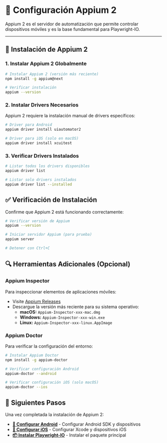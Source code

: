 # 🚀 Configuración Appium 2

Appium 2 es el servidor de automatización que permite controlar dispositivos móviles y es la base fundamental para Playwright-IO.

---

## 🔧 Instalación de Appium 2

### 1. Instalar Appium 2 Globalmente

```bash
# Instalar Appium 2 (versión más reciente)
npm install -g appium@next

# Verificar instalación
appium --version
```

### 2. Instalar Drivers Necesarios

Appium 2 requiere la instalación manual de drivers específicos:

```bash
# Driver para Android
appium driver install uiautomator2

# Driver para iOS (solo en macOS)
appium driver install xcuitest
```

### 3. Verificar Drivers Instalados

```bash
# Listar todos los drivers disponibles
appium driver list

# Listar solo drivers instalados
appium driver list --installed
```

## ✅ Verificación de Instalación

Confirme que Appium 2 está funcionando correctamente:

```bash
# Verificar versión de Appium
appium --version

# Iniciar servidor Appium (para prueba)
appium server

# Detener con Ctrl+C
```

## 🔍 Herramientas Adicionales (Opcional)

### Appium Inspector
Para inspeccionar elementos de aplicaciones móviles:

- Visite [Appium Releases](https://github.com/appium/appium-inspector/releases)
- Descargue la versión más reciente para su sistema operativo:
  - **macOS:** `Appium-Inspector-xxx-mac.dmg`
  - **Windows:** `Appium-Inspector-xxx-win.exe`
  - **Linux:** `Appium-Inspector-xxx-linux.AppImage`


### Appium Doctor
Para verificar la configuración del entorno:

```bash
# Instalar Appium Doctor
npm install -g appium-doctor

# Verificar configuración Android
appium-doctor --android

# Verificar configuración iOS (solo macOS)
appium-doctor --ios
```

## 🚀 Siguientes Pasos

Una vez completada la instalación de Appium 2:

- **[🤖 Configurar Android](en/prerequisites/android.md)** - Configurar Android SDK y dispositivos
- **[🍎 Configurar iOS](en/prerequisites/ios.md)** - Configurar Xcode y dispositivos iOS
- **[📦 Instalar Playwright-IO](en/getting-started/installation.md)** - Instalar el paquete principal
